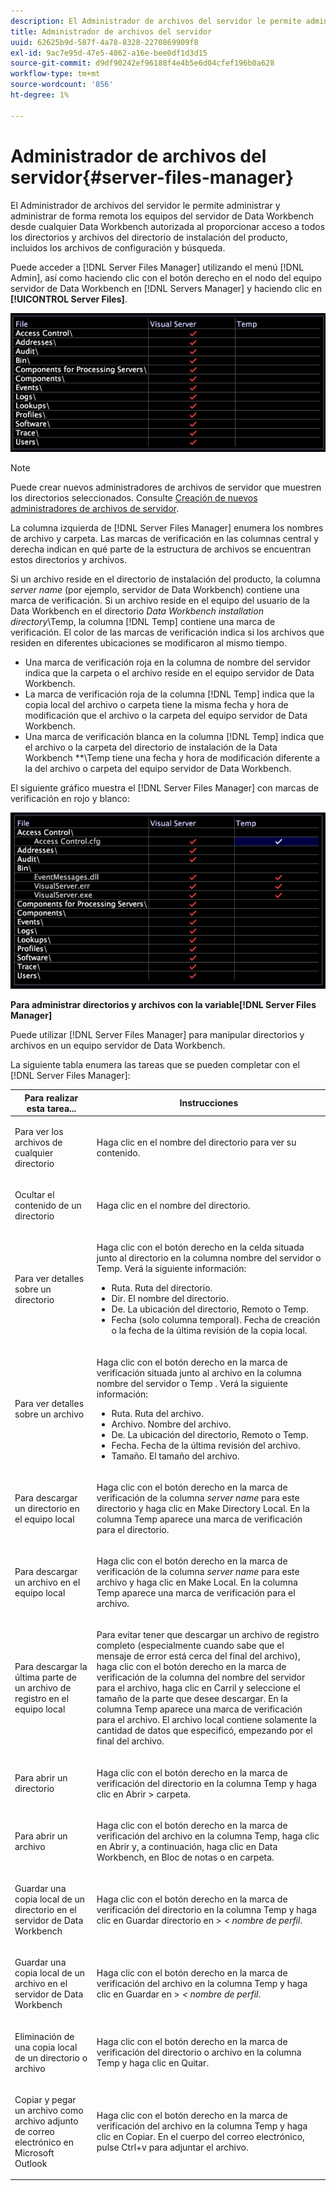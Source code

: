 ```yaml
---
description: El Administrador de archivos del servidor le permite administrar y administrar de forma remota los equipos del servidor de Data Workbench desde cualquier Data Workbench autorizada al proporcionar acceso a todos los directorios y archivos del directorio de instalación del producto, incluidos los archivos de configuración y búsqueda.
title: Administrador de archivos del servidor
uuid: 62625b9d-587f-4a78-8328-2270869909f8
exl-id: 9ac7e95d-47e5-4862-a16e-bee0df1d3d15
source-git-commit: d9df90242ef96188f4e4b5e6d04cfef196b0a628
workflow-type: tm+mt
source-wordcount: '856'
ht-degree: 1%

---
```


# Administrador de archivos del servidor{#server-files-manager}

El Administrador de archivos del servidor le permite administrar y administrar de forma remota los equipos del servidor de Data Workbench desde cualquier Data Workbench autorizada al proporcionar acceso a todos los directorios y archivos del directorio de instalación del producto, incluidos los archivos de configuración y búsqueda.

Puede acceder a [!DNL Server Files Manager] utilizando el menú [!DNL Admin], así como haciendo clic con el botón derecho en el nodo del equipo servidor de Data Workbench en [!DNL Servers Manager] y haciendo clic en **[!UICONTROL Server Files]**.

![](assets/vis_FileManager.png)

>[!NOTE]
>
>Puede crear nuevos administradores de archivos de servidor que muestren los directorios seleccionados. Consulte [Creación de nuevos administradores de archivos de servidor](../../../home/c-get-started/c-intf-anlys-ftrs/c-cstm-prof-files-mgrs/c-new-svr-files-mgrs.md#concept-6e8f63273109443699a8f61b1a2ea816).

La columna izquierda de [!DNL Server Files Manager] enumera los nombres de archivo y carpeta. Las marcas de verificación en las columnas central y derecha indican en qué parte de la estructura de archivos se encuentran estos directorios y archivos.

Si un archivo reside en el directorio de instalación del producto, la columna *server name* (por ejemplo, servidor de Data Workbench) contiene una marca de verificación. Si un archivo reside en el equipo del usuario de la Data Workbench en el directorio *Data Workbench installation directory*\Temp, la columna [!DNL Temp] contiene una marca de verificación. El color de las marcas de verificación indica si los archivos que residen en diferentes ubicaciones se modificaron al mismo tiempo.

* Una marca de verificación roja en la columna de nombre del servidor indica que la carpeta o el archivo reside en el equipo servidor de Data Workbench.
* La marca de verificación roja de la columna [!DNL Temp] indica que la copia local del archivo o carpeta tiene la misma fecha y hora de modificación que el archivo o la carpeta del equipo servidor de Data Workbench.
* Una marca de verificación blanca en la columna [!DNL Temp] indica que el archivo o la carpeta del directorio de instalación de la Data Workbench **\Temp tiene una fecha y hora de modificación diferente a la del archivo o carpeta del equipo servidor de Data Workbench.

El siguiente gráfico muestra el [!DNL Server Files Manager] con marcas de verificación en rojo y blanco:

![](assets/vis_FileManager_RedWhiteChecks.png)

**Para administrar directorios y archivos con la variable[!DNL Server Files Manager]**

Puede utilizar [!DNL Server Files Manager] para manipular directorios y archivos en un equipo servidor de Data Workbench.

La siguiente tabla enumera las tareas que se pueden completar con el [!DNL Server Files Manager]:

<table id="table_D217AE5A878542EC8B604812A61819C3"> 
 <thead> 
  <tr> 
   <th colname="col1" class="entry"> Para realizar esta tarea... </th> 
   <th colname="col2" class="entry"> Instrucciones </th> 
  </tr> 
 </thead>
 <tbody> 
  <tr> 
   <td colname="col1"> <p>Para ver los archivos de cualquier directorio </p> </td> 
   <td colname="col2"> <p>Haga clic en el nombre del directorio para ver su contenido. </p> </td> 
  </tr> 
  <tr> 
   <td colname="col1"> <p>Ocultar el contenido de un directorio </p> </td> 
   <td colname="col2"> <p>Haga clic en el nombre del directorio. </p> </td> 
  </tr> 
  <tr> 
   <td colname="col1"> <p>Para ver detalles sobre un directorio </p> </td> 
   <td colname="col2"> <p>Haga clic con el botón derecho en la celda situada junto al directorio en la columna nombre del servidor o <span class="wintitle"> Temp</span>. Verá la siguiente información: </p> 
    <ul id="ul_2DA5C8D0E95F4BCC8F7E25D05F00EB02"> 
     <li id="li_3FDECC14D62543B183C3509C338DF432">Ruta. Ruta del directorio. </li> 
     <li id="li_9CF3989FD9E2427995F070E043FAD02C">Dir. El nombre del directorio. </li> 
     <li id="li_68AAA11907404D0BBF407ECD7CA2E467">De. La ubicación del directorio, Remoto o Temp. </li> 
     <li id="li_CB4AEEC89E424868B758465EC0B701B5">Fecha (solo columna temporal). Fecha de creación o la fecha de la última revisión de la copia local. </li> 
    </ul> </td> 
  </tr> 
  <tr> 
   <td colname="col1"> <p>Para ver detalles sobre un archivo </p> </td> 
   <td colname="col2"> <p>Haga clic con el botón derecho en la marca de verificación situada junto al archivo en la columna nombre del servidor o <span class="wintitle"> Temp</span> . Verá la siguiente información: </p> <p> 
     <ul id="ul_C4E6CB86D1774D739B5ECF48AF8DB628"> 
      <li id="li_7A6D39CF8C064FDDAB87F8D4E50FA832">Ruta. Ruta del archivo. </li> 
      <li id="li_9C735B6F0A2541F1992B845359C3685A">Archivo. Nombre del archivo. </li> 
      <li id="li_3EB903E4F4C44A6093732C588F0125EF">De. La ubicación del directorio, Remoto o Temp. </li> 
      <li id="li_C1FED4F98F854D5892DBAD9F9E1D47B8">Fecha. Fecha de la última revisión del archivo. </li> 
      <li id="li_7477C727C62F4406BB2026063E41F2AE">Tamaño. El tamaño del archivo. </li> 
     </ul> </p> </td> 
  </tr> 
  <tr> 
   <td colname="col1"> <p>Para descargar un directorio en el equipo local </p> </td> 
   <td colname="col2"> <p>Haga clic con el botón derecho en la marca de verificación de la columna <i>server name</i> para este directorio y haga clic en <span class="uicontrol"> Make Directory Local</span>. En la columna <span class="wintitle"> Temp</span> aparece una marca de verificación para el directorio. </p> </td> 
  </tr> 
  <tr> 
   <td colname="col1"> <p>Para descargar un archivo en el equipo local </p> </td> 
   <td colname="col2"> <p>Haga clic con el botón derecho en la marca de verificación de la columna <i>server name</i> para este archivo y haga clic en <span class="uicontrol"> Make Local</span>. En la columna <span class="wintitle"> Temp</span> aparece una marca de verificación para el archivo. </p> </td> 
  </tr> 
  <tr> 
   <td colname="col1"> <p>Para descargar la última parte de un archivo de registro en el equipo local </p> </td> 
   <td colname="col2"> <p>Para evitar tener que descargar un archivo de registro completo (especialmente cuando sabe que el mensaje de error está cerca del final del archivo), haga clic con el botón derecho en la marca de verificación de la columna del nombre del servidor para el archivo, haga clic en <span class="uicontrol"> Carril</span> y seleccione el tamaño de la parte que desee descargar. En la columna <span class="wintitle"> Temp</span> aparece una marca de verificación para el archivo. El archivo local contiene solamente la cantidad de datos que especificó, empezando por el final del archivo. </p> </td> 
  </tr> 
  <tr> 
   <td colname="col1"> <p>Para abrir un directorio </p> </td> 
   <td colname="col2"> <p>Haga clic con el botón derecho en la marca de verificación del directorio en la columna <span class="wintitle"> Temp</span> y haga clic en <span class="uicontrol"> Abrir</span> &gt; <span class="uicontrol"> carpeta</span>. </p> </td> 
  </tr> 
  <tr> 
   <td colname="col1"> <p>Para abrir un archivo </p> </td> 
   <td colname="col2"> <p>Haga clic con el botón derecho en la marca de verificación del archivo en la columna <span class="wintitle"> Temp</span>, haga clic en <span class="uicontrol"> Abrir</span> y, a continuación, haga clic en <span class="uicontrol"> Data Workbench</span>, <span class="uicontrol"> en Bloc de notas</span> o en <span class="uicontrol"> carpeta</span>. </p> </td> 
  </tr> 
  <tr> 
   <td colname="col1"> <p>Guardar una copia local de un directorio en el servidor de Data Workbench </p> </td> 
   <td colname="col2"> <p>Haga clic con el botón derecho en la marca de verificación del directorio en la columna <span class="wintitle"> Temp</span> y haga clic en <span class="uicontrol"> Guardar directorio en</span> &gt; <i>&lt;<span class="uicontrol"> nombre de perfil</span></i>. </p> </td> 
  </tr> 
  <tr> 
   <td colname="col1"> <p>Guardar una copia local de un archivo en el servidor de Data Workbench </p> </td> 
   <td colname="col2"> <p>Haga clic con el botón derecho en la marca de verificación del archivo en la columna <span class="wintitle"> Temp</span> y haga clic en <span class="uicontrol"> Guardar en</span> &gt; <i>&lt;<span class="uicontrol"> nombre de perfil</span></i>. </p> </td> 
  </tr> 
  <tr> 
   <td colname="col1"> <p>Eliminación de una copia local de un directorio o archivo </p> </td> 
   <td colname="col2"> <p>Haga clic con el botón derecho en la marca de verificación del directorio o archivo en la columna <span class="wintitle"> Temp</span> y haga clic en <span class="uicontrol"> Quitar</span>. </p> </td> 
  </tr> 
  <tr> 
   <td colname="col1"> <p>Copiar y pegar un archivo como archivo adjunto de correo electrónico en Microsoft Outlook </p> </td> 
   <td colname="col2"> <p>Haga clic con el botón derecho en la marca de verificación del archivo en la columna <span class="wintitle"> Temp</span> y haga clic en <span class="uicontrol"> Copiar</span>. En el cuerpo del correo electrónico, pulse Ctrl+v para adjuntar el archivo. </p> </td> 
  </tr> 
 </tbody> 
</table>
